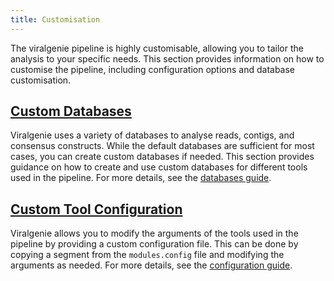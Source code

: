 ```yaml
---
title: Customisation
---
```


The viralgenie pipeline is highly customisable, allowing you to tailor the analysis to your specific needs. This section provides information on how to customise the pipeline, including configuration options and database customisation.

## [Custom Databases](databases.md)

Viralgenie uses a variety of databases to analyse reads, contigs, and consensus constructs. While the default databases are sufficient for most cases, you can create custom databases if needed. This section provides guidance on how to create and use custom databases for different tools used in the pipeline. For more details, see the [databases guide](databases.md).

## [Custom Tool Configuration](configuration.md)

Viralgenie allows you to modify the arguments of the tools used in the pipeline by providing a custom configuration file. This can be done by copying a segment from the `modules.config` file and modifying the arguments as needed. For more details, see the [configuration guide](configuration.md).
